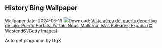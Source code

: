 ## History Bing Wallpaper
Wallpaper date: 2024-06-19
![](https://www.bing.com/th?id=OHR.SuperyachtCupPalma_ES-ES7519747010_UHD.jpg&w=1000)Download: [Vista aérea del puerto deportivo de lujo, Puerto Portals, Portals Nous, Mallorca, Islas Baleares, España (© Westend61/Getty Images)](https://www.bing.com/th?id=OHR.SuperyachtCupPalma_ES-ES7519747010_UHD.jpg)

Auto get programm by LtgX
